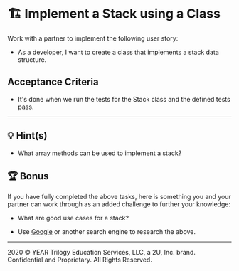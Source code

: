 # 🏗️ Implement a Stack using a Class

Work with a partner to implement the following user story:

* As a developer, I want to create a class that implements a stack data structure.

## Acceptance Criteria

* It's done when we run the tests for the Stack class and the defined tests pass.

---

## 💡 Hint(s)

* What array methods can be used to implement a stack?

## 🏆 Bonus

If you have fully completed the above tasks, here is something you and your partner can work through as an added challenge to further your knowledge:

  * What are good use cases for a stack?

* Use [Google](https://www.google.com) or another search engine to research the above.

---
2020 © YEAR Trilogy Education Services, LLC, a 2U, Inc. brand. Confidential and Proprietary. All Rights Reserved.
